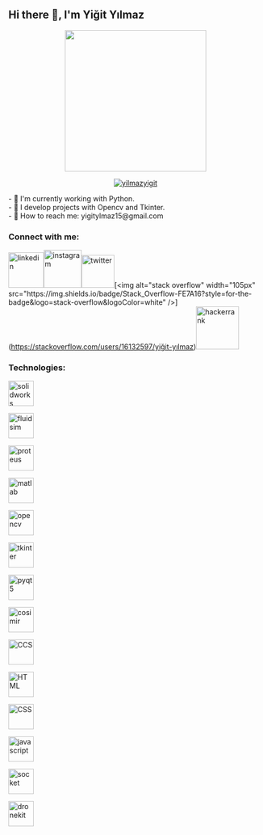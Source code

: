 ## Hi there 🚀, I'm Yiğit Yılmaz

<div  align="center"><img  src="https://media3.giphy.com/media/Id6dC0GQOOzPMXgcPv/giphy.gif?cid=790b7611e17d0cda66453ed0a443ab309021f15280d30f92&rid=giphy.gif&ct=g"  width="280"  alt=""></div>
<p align="center"><a href="https://github.com/ryo-ma/github-profile-trophy"><img src="https://github-profile-trophy.vercel.app/?username=yilmazyigit&title=Commit,MultiLanguage,Repositories,Stars,PullRequest,Issues&margin-w=5&no-bg=true" alt="yilmazyigit" /></a></p>

<p>
  - 🖖 I'm currently working with Python. <br>
  - 💪 I develop projects with Opencv and Tkinter.<br>
  - 💬 How to reach me: yigitylmaz15@gmail.com<br>      
</p>

### Connect with me:

<!-- linkedin -->
[<img alt="linkedin" width="70px" src="https://img.shields.io/badge/LinkedIn-0077B5?style=for-the-badge&logo=linkedin&logoColor=white" />](https://www.linkedin.com/in/yiğit-yılmaz15/)[<img alt="instagram" width="75px" src="https://img.shields.io/badge/Instagram-E4405F?style=for-the-badge&logo=instagram&logoColor=white" />](https://www.instagram.com/yz.yigiit/)[<img alt="twitter" width="65px" src="https://img.shields.io/badge/Twitter-1DA1F2?style=for-the-badge&logo=twitter&logoColor=white" />](https://twitter.com/yigityz_)[<img alt="stack overflow" width="105px" src="https://img.shields.io/badge/Stack_Overflow-FE7A16?style=for-the-badge&logo=stack-overflow&logoColor=white" />](https://stackoverflow.com/users/16132597/yiğit-yılmaz)[<img alt="hackerrank" width="85px" src="https://img.shields.io/badge/-Hackerrank-2EC866?style=for-the-badge&logo=HackerRank&logoColor=white" />](https://www.hackerrank.com/yigitylmaz15?hr_r=1)

<!-- instagram -->


<!-- twitter -->


<!-- stack overflow -->


<!-- hackerrank -->



### Technologies:
<!-- SolidWorks -->
[<img alt="solidworks" width="50px" src="https://user-images.githubusercontent.com/83499976/159558100-4a653638-be07-4d17-91cc-05f9f6651860.png" />](https://www.solidworks.com/tr)

[<img alt="fluidsim" width="50px" src="https://user-images.githubusercontent.com/83499976/159560868-907c4212-b93f-438e-a9de-f811fdf5e76d.png" />](https://www.festo-didactic.com/tr-tr/destek/yazilim/fluidsim-pnoematik/fluidsim-p-4.0.htm)

[<img alt="proteus" width="50px" src="https://user-images.githubusercontent.com/83499976/159561129-1369e0d8-8512-4867-aa25-feba94b0ce10.png" />](https://www.labcenter.com)

[<img alt="matlab" width="50px" src="https://upload.wikimedia.org/wikipedia/commons/thumb/2/21/Matlab_Logo.png/667px-Matlab_Logo.png?20170128174110" />](https://www.mathworks.com/products/matlab.html)

[<img alt="opencv" width="50px" src="https://user-images.githubusercontent.com/83499976/159564051-6b866ce2-53cc-41f3-9cb0-0abc3a26368e.png" />](https://opencv.org)

[<img alt="tkinter" width="50px" src="https://user-images.githubusercontent.com/83499976/159561862-22065d8c-a40f-4428-92fc-d2dd9d6fe83b.png" />](https://docs.python.org/3/library/tkinter.html)

[<img alt="pyqt5" width="50px" src="https://upload.wikimedia.org/wikipedia/commons/thumb/f/fc/Qt_logo_2013.svg/1200px-Qt_logo_2013.svg.png" />](https://pypi.org/project/PyQt5/)

[<img alt="cosimir" width="50px" src="https://user-images.githubusercontent.com/83499976/159562513-0cb75908-12ee-499c-81c3-05c727448d0e.png" />](https://www.festo-didactic.com/ov3/media/customers/1100/00515236001075223537.pdf)

[<img alt="CCS" width="50px" src="https://user-images.githubusercontent.com/83499976/159562686-aa381df9-0180-4dc5-8dcd-f416f76f1232.png" />](http://www.ccsinfo.com/compilers.php)

[<img alt="HTML" width="50px" src="https://user-images.githubusercontent.com/83499976/159563049-ae22c087-ca7b-4f25-935f-3dc892655052.png" />](https://www.w3schools.com/html/)

[<img alt="CSS" width="50px" src="https://user-images.githubusercontent.com/83499976/159563194-387ccf36-c36c-42f2-b3cb-f06655ccf399.png" />](https://www.w3schools.com/css/)

[<img alt="javascript" width="50px" src="https://user-images.githubusercontent.com/83499976/159563369-3bb1bb09-0515-47ec-a915-3cf465316326.png" />](https://www.javascript.com)

[<img alt="socket" width="50px" src="https://user-images.githubusercontent.com/83499976/159563448-cc72ba29-0bfd-42b6-8186-86a0f78987d7.png" />](https://docs.python.org/3/library/socket.html)

[<img alt="dronekit" width="50px" src="https://avatars.githubusercontent.com/u/12973369?s=280&v=4" />](https://dronekit-python.readthedocs.io/en/latest/)














